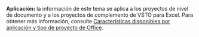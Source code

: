   **Aplicación:** la información de este tema se aplica a los proyectos de nivel de documento y a los proyectos de complemento de VSTO para Excel. Para obtener más información, consulte [Características disponibles por aplicación y tipo de proyecto de Office](../../vsto/features-available-by-office-application-and-project-type.md).

  